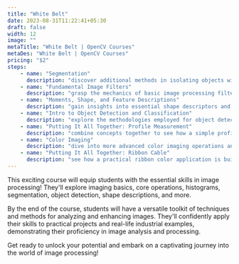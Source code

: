 ```yaml
---
title: "White Belt"
date: 2023-08-31T11:22:41+05:30
draft: false
width: 12
image: ""
metaTitle: "White Belt | OpenCV Courses"
metaDes: "White Belt | OpenCV Courses"
pricing: "$2"
steps: 
    - name: "Segmentation"
      description: "discover additional methods in isolating objects within an image with techniques such as Texture Analysis, Edge Detection, and Contours."
    - name: "Fundamental Image Filters"
      description: "grasp the mechanics of basic image processing filters, including Smoothing, Sharpening, and Edge Extraction."
    - name: "Moments, Shape, and Feature Descriptions"
      description: "gain insights into essential shape descriptors and their role in characterizing objects in images."
    - name: "Intro to Object Detection and Classification"
      description: "explore the methodologies employed for object detection and classification."
    - name: "Putting It All Together: Profile Measurement"
      description: "combine concepts together to see how a simple profile measurement tool is created."
    - name: "Color Imaging"
      description: "dive into more advanced color imaging operations and their practical applications, including tasks like color enhancement and color-based object tracking."
    - name: "Putting It All Together: Ribbon Cable"
      description: "see how a practical ribbon color application is built using concepts learned throughout this course."
---
```


This exciting course will equip students with the essential skills
in image processing! They'll explore imaging basics, core
operations, histograms, segmentation, object detection, shape
descriptions, and more.
          
By the end of the course, students will have a versatile toolkit of
techniques and methods for analyzing and enhancing images. They'll
confidently apply their skills to practical projects and real-life
industrial examples, demonstrating their proficiency in image
analysis and processing.
         
Get ready to unlock your potential and embark on a captivating
journey into the world of image processing!
         


